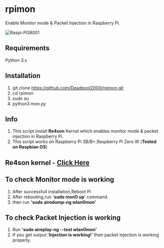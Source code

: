 # rpimon
Enable Monitor mode &amp; Packet Injection in Raspberry Pi.

![Raspi-PGB001](https://user-images.githubusercontent.com/32305505/82068863-31cc2000-96f0-11ea-9460-78aedc3a1247.png)

## Requirements
Python 3.x

## Installation
1) git clone https://github.com/Deadpool2000/rpimon.git
2) cd rpimon
3) sudo su
4) python3 mon.py

## Info
1) This script install **Re4son** Kernel which enables monitor mode & packet injection in Raspberry Pi.
2) This script works on Raspberry Pi 3B/B+,Raspberry Pi Zero W (**Tested on Raspbian OS**)

## Re4son kernel - [Click Here](https://re4son-kernel.com/re4son-pi-kernel/)

## To check Monitor mode is working
1) After successfull installation,Reboot Pi
2) After rebooting,run '**sudo mon0 up**' command.
3) then run **'sudo airodump-ng wlan0mon'**

## To check Packet Injection is working
1) Run **'sudo aireplay-ng --test wlan0mon'**
2) If you get output '**Injection is working!**' then packet injection is working properly.
